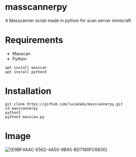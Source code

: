 # masscannerpy
A Masscanner script made in python for scan server minecraft

# Requirements
- Masscan
- Python
```
apt install masscan
apt install python3
```

# Installation
```
git clone https://github.com/lucadado/masscannerpy.git
cd masscannerpy
python3 
python3 masscan.py
```

# Image
![{E9BF4A4C-E562-4A50-9BA5-BD7190FC6830}](https://github.com/user-attachments/assets/18afb0c4-4b47-41a0-bee3-36e9235f4a9f)

